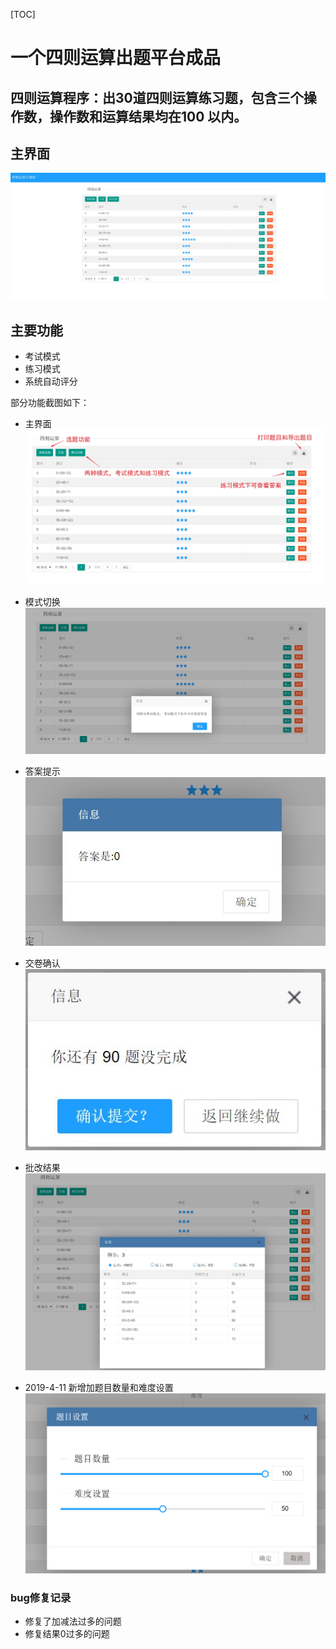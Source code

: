 [TOC]

# 一个四则运算出题平台成品

## 四则运算程序：出30道四则运算练习题，包含三个操作数，操作数和运算结果均在100 以内。

## 主界面

![](main.jpg)

## 主要功能

- 考试模式
- 练习模式
- 系统自动评分

部分功能截图如下：
- 主界面
![](function.jpg)

- 模式切换
![](model.jpg)

- 答案提示
![](ans.jpg)

- 交卷确认
![](Snipaste_2019-04-06_22-03-57.jpg)

- 批改结果
![](Snipaste_2019-04-06_22-04-09.jpg)

- 2019-4-11 新增加题目数量和难度设置
![](images/2019-04-12-17-27-09.png)




### bug修复记录
- 修复了加减法过多的问题
- 修复结果0过多的问题